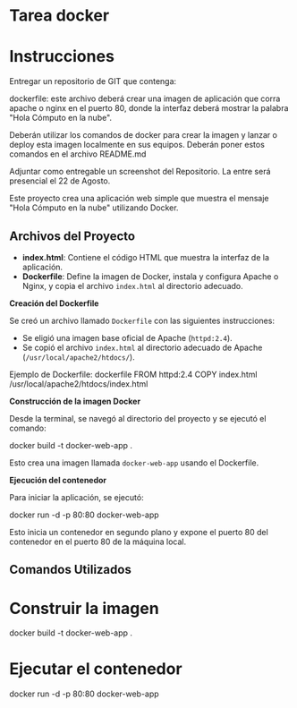 # Tarea docker 
# Instrucciones
Entregar un repositorio de GIT que contenga:

dockerfile: este archivo deberá crear una imagen de aplicación que corra apache o nginx en el puerto 80, donde la interfaz deberá mostrar la palabra "Hola Cómputo en la nube".

Deberán utilizar los comandos de docker para crear la imagen y lanzar o deploy esta imagen localmente en sus equipos. Deberán poner estos comandos en el archivo README.md

Adjuntar como entregable un screenshot del Repositorio.
La entre será presencial el 22 de Agosto.


Este proyecto crea una aplicación web simple que muestra el mensaje "Hola Cómputo en la nube" utilizando Docker.


## Archivos del Proyecto

- **index.html**: Contiene el código HTML que muestra la interfaz de la aplicación.
- **Dockerfile**: Define la imagen de Docker, instala y configura Apache o Nginx, y copia el archivo `index.html` al directorio adecuado.


**Creación del Dockerfile**
   
   Se creó un archivo llamado `Dockerfile` con las siguientes instrucciones:
   - Se eligió una imagen base oficial de Apache (`httpd:2.4`).
   - Se copió el archivo `index.html` al directorio adecuado de Apache (`/usr/local/apache2/htdocs/`).
   
   Ejemplo de Dockerfile:
   dockerfile
   FROM httpd:2.4
   COPY index.html /usr/local/apache2/htdocs/index.html
   

 **Construcción de la imagen Docker**
   
   Desde la terminal, se navegó al directorio del proyecto y se ejecutó el comando:
   
   docker build -t docker-web-app .
   
   Esto crea una imagen llamada `docker-web-app` usando el Dockerfile.

**Ejecución del contenedor**
   
   Para iniciar la aplicación, se ejecutó:
   
   docker run -d -p 80:80 docker-web-app
   
   Esto inicia un contenedor en segundo plano y expone el puerto 80 del contenedor en el puerto 80 de la máquina local.



## Comandos Utilizados


# Construir la imagen
docker build -t docker-web-app .

# Ejecutar el contenedor
docker run -d -p 80:80 docker-web-app




